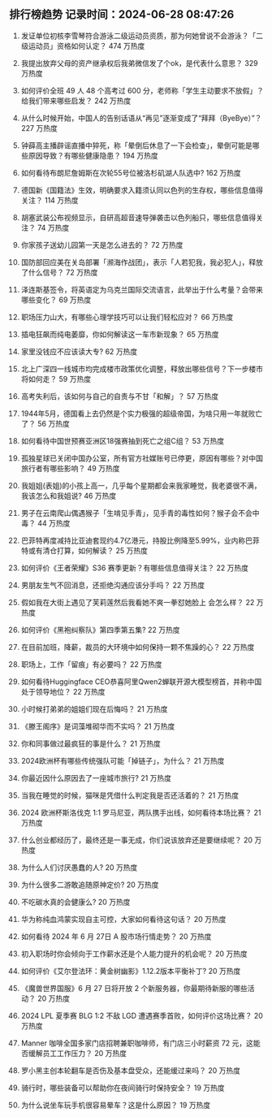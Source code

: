 
## 排行榜趋势 记录时间：2024-06-28 08:47:26
  
  1. 发证单位初核李雪琴符合游泳二级运动员资质，那为何她曾说不会游泳？「二级运动员」资格如何认定？ 474 万热度
    
  2. 我提出放弃父母的资产继承权后我弟微信发了个ok，是代表什么意思？ 329 万热度
    
  3. 如何评价全班 49 人 48 个高考过 600 分，老师称「学生主动要求不放假」？给我们带来哪些启发？ 242 万热度
    
  4. 从什么时候开始，中国人的告别话语从“再见”逐渐变成了“拜拜（ByeBye）”？ 227 万热度
    
  5. 钟薛高主播辟谣直播中猝死，称「晕倒后休息了一下会检查」，晕倒可能是哪些原因导致？有哪些健康隐患？ 194 万热度
    
  6. 如何看待布朗尼詹姆斯在次轮55号位被洛杉矶湖人队选中? 162 万热度
    
  7. 德国新《国籍法》生效，明确要求入籍须认同以色列的生存权，哪些信息值得关注？ 114 万热度
    
  8. 胡塞武装公布视频显示，自研高超音速导弹袭击以色列船只，哪些信息值得关注？ 74 万热度
    
  9. 你家孩子送幼儿园第一天是怎么进去的？ 72 万热度
    
  10. 国防部回应美在关岛部署「濒海作战团」，表示「人若犯我，我必犯人」，释放了什么信号？ 72 万热度
    
  11. 泽连斯基签令，将英语定为乌克兰国际交流语言，此举出于什么考量？会带来哪些变化？ 69 万热度
    
  12. 职场压力山大，有哪些心理学技巧可以让我们轻松应对？ 66 万热度
    
  13. 插电狂飙而纯电萎靡，你如何解读这一车市新现象？ 65 万热度
    
  14. 家里没钱应不应该读大专? 62 万热度
    
  15. 北上广深四一线城市均完成楼市政策优化调整，释放出哪些信号？下一步楼市将如何走？ 59 万热度
    
  16. 高考失利后，该如何与自己的自责与不甘「和解」？ 57 万热度
    
  17. 1944年5月，德国看上去仍然是个实力极强的超级帝国，为啥只用一年就败亡了？ 56 万热度
    
  18. 如何看待中国世预赛亚洲区18强赛抽到死亡之组C组？ 53 万热度
    
  19. 孤独星球已关闭中国办公室，所有官方社媒账号已停更，原因有哪些？对中国旅行者有哪些影响？ 49 万热度
    
  20. 我姐姐(表姐)的小孩上高一，几乎每个星期都会来我家睡觉，我老婆很不满，我该怎么和我姐说? 46 万热度
    
  21. 男子在云南爬山偶遇猴子「生啃见手青」，见手青的毒性如何？猴子会不会中毒？ 44 万热度
    
  22. 巴菲特再度减持比亚迪套现约4.7亿港元，持股比例降至5.99%，业内称巴菲特或有清仓打算，如何解读？ 25 万热度
    
  23. 如何评价《王者荣耀》S36 赛季更新？有哪些信息值得关注？ 22 万热度
    
  24. 男朋友生气不回消息，还拒绝沟通应该分手吗？ 22 万热度
    
  25. 假如我在大街上遇见了芙莉莲然后我看她不爽一拳怼她脸上 会怎么样？ 22 万热度
    
  26. 如何评价《黑袍纠察队》第四季第五集? 22 万热度
    
  27. 在目前加班，降薪，裁员的大环境中如何保持一颗不焦躁的心？ 22 万热度
    
  28. 职场上，工作「留痕」有必要吗？ 22 万热度
    
  29. 如何看待Huggingface CEO恭喜阿里Qwen2蝉联开源大模型榜首，并称中国处于领导地位？ 22 万热度
    
  30. 小时候打弟弟的姐姐们现在后悔吗？ 21 万热度
    
  31. 《滕王阁序》是词藻堆砌华而不实吗？ 21 万热度
    
  32. 你和同事做过最疯狂的事是什么？ 21 万热度
    
  33. 2024欧洲杯有哪些传统强队可能「掉链子」，为什么？ 21 万热度
    
  34. 你最近因什么原因去了一座城市旅行? 21 万热度
    
  35. 当我在睡觉的时候，猫咪是凭借什么判定我是否还活着的？ 21 万热度
    
  36. 2024 欧洲杯斯洛伐克 1:1 罗马尼亚，两队携手出线，如何看待本场比赛？ 21 万热度
    
  37. 什么创业都经历了，最终还是一事无成，你们说该放弃还是要继续呢？ 20 万热度
    
  38. 为什么人们讨厌愚蠢的人? 20 万热度
    
  39. 为什么很多二游敢追随原神定价? 20 万热度
    
  40. 不吃碳水真的会健康么? 20 万热度
    
  41. 华为称纯血鸿蒙实现自主可控，大家如何看待这句话？ 20 万热度
    
  42. 如何看待 2024 年 6 月 27日 A 股市场行情走势？ 20 万热度
    
  43. 初入职场时你会倾向于工作薪水还是个人能力提升的机会呢？ 20 万热度
    
  44. 如何评价《艾尔登法环：黄金树幽影》1.12.2版本平衡补丁? 20 万热度
    
  45. 《魔兽世界国服》6 月 27 日将开放 2 个新服务器，你最期待新服的哪些活动？ 20 万热度
    
  46. 2024 LPL 夏季赛 BLG 1:2 不敌 LGD 遭遇赛季首败，如何评价这场比赛？ 20 万热度
    
  47. Manner 咖啡全国多家门店招聘兼职咖啡师，有门店三小时薪资 72 元，这能否缓解员工工作压力？ 20 万热度
    
  48. 罗小黑主创本轮翻车是否伤及基本盘受众，还能缓过来吗？ 20 万热度
    
  49. 骑行时，哪些装备可以帮助你在夜间骑行时保持安全？ 19 万热度
    
  50. 为什么说坐车玩手机很容易晕车？这是什么原因？ 19 万热度
    